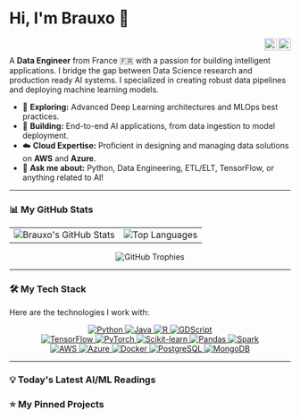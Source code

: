# Hi, I'm Brauxo 👋

<a href="https://www.linkedin.com/in/your-linkedin-profile">
  <img align="right" alt="Brauxo's LinkedIn" width="22px" src="https://cdn.jsdelivr.net/npm/simple-icons@v3/icons/linkedin.svg" />
</a>
<a href="mailto:your-email@example.com">
  <img align="right" alt="Email" width="22px" src="https://cdn.jsdelivr.net/npm/simple-icons@v3/icons/gmail.svg" />
</a>

<br/>

A **Data Engineer** from France 🇫🇷 with a passion for building intelligent applications. I bridge the gap between Data Science research and production ready AI systems. I specialized in creating robust data pipelines and deploying machine learning models.

- 🧠 **Exploring:** Advanced Deep Learning architectures and MLOps best practices.
- 🚀 **Building:** End-to-end AI applications, from data ingestion to model deployment.
- ☁️ **Cloud Expertise:** Proficient in designing and managing data solutions on **AWS** and **Azure**.
- 💬 **Ask me about:** Python, Data Engineering, ETL/ELT, TensorFlow, or anything related to AI!

---

### 📊 My GitHub Stats

<p align="center">
  <table border="0" cellpadding="0" cellspacing="0">
    <tr>
      <td>
        <img src="https://github-readme-stats.vercel.app/api?username=Brauxo&show_icons=true&theme=tokyonight&hide_border=true&count_private=true" alt="Brauxo's GitHub Stats" />
      </td>
      <td>
        <img src="https://github-readme-stats.vercel.app/api/top-langs/?username=Brauxo&layout=compact&theme=tokyonight&hide_border=true" alt="Top Languages" />
      </td>
    </tr>
  </table>
<p align="center">
  <img src="https://github-profile-trophy.vercel.app/?username=Brauxo&theme=tokyonight&row=1&column=7" alt="GitHub Trophies" />
</p>

---

### 🛠️ My Tech Stack

Here are the technologies I work with:

<p align="center">
  <!-- Languages -->
  <a href="https://www.python.org" target="_blank"> <img src="https://img.shields.io/badge/Python-3776AB?style=for-the-badge&logo=python&logoColor=white" alt="Python"/> </a>
  <a href="https://www.java.com" target="_blank"> <img src="https://img.shields.io/badge/Java-ED8B00?style=for-the-badge&logo=openjdk&logoColor=white" alt="Java"/> </a>
  <a href="https://www.r-project.org/" target="_blank"> <img src="https://img.shields.io/badge/R-276DC3?style=for-the-badge&logo=r&logoColor=white" alt="R"/> </a>
  <a href="https://godotengine.org/" target="_blank"> <img src="https://img.shields.io/badge/GDScript-478CB0?style=for-the-badge&logo=godot-engine&logoColor=white" alt="GDScript"/> </a>
  <br/>
  <!-- DATA/ML -->
  <a href="https://www.tensorflow.org" target="_blank"> <img src="https://img.shields.io/badge/TensorFlow-FF6F00?style=for-the-badge&logo=tensorflow&logoColor=white" alt="TensorFlow"/> </a>
  <a href="https://pytorch.org/" target="_blank"> <img src="https://img.shields.io/badge/PyTorch-EE4C2C?style=for-the-badge&logo=pytorch&logoColor=white" alt="PyTorch"/> </a>
  <a href="https://scikit-learn.org/" target="_blank"> <img src="https://img.shields.io/badge/scikit--learn-%23F7931E?style=for-the-badge&logo=scikit-learn&logoColor=white" alt="Scikit-learn"/> </a>
  <a href="https://pandas.pydata.org/" target="_blank"> <img src="https://img.shields.io/badge/Pandas-150458?style=for-the-badge&logo=pandas&logoColor=white" alt="Pandas"/> </a>
  <a href="https://spark.apache.org/" target="_blank"> <img src="https://img.shields.io/badge/Apache%20Spark-E25A1C?style=for-the-badge&logo=apache-spark&logoColor=white" alt="Spark"/> </a>
  <br/>
  <!-- Devops -->
  <a href="https://aws.amazon.com" target="_blank"> <img src="https://img.shields.io/badge/AWS-232F3E?style=for-the-badge&logo=amazon-aws&logoColor=white" alt="AWS"/> </a>
  <a href="https://azure.microsoft.com" target="_blank"> <img src="https://img.shields.io/badge/Azure-0078D4?style=for-the-badge&logo=microsoft-azure&logoColor=white" alt="Azure"/> </a>
  <a href="https://www.docker.com/" target="_blank"> <img src="https://img.shields.io/badge/Docker-2496ED?style=for-the-badge&logo=docker&logoColor=white" alt="Docker"/> </a>
  <a href="https://www.postgresql.org" target="_blank"> <img src="https://img.shields.io/badge/PostgreSQL-336791?style=for-the-badge&logo=postgresql&logoColor=white" alt="PostgreSQL"/> </a>
  <a href="https://www.mongodb.com/" target="_blank"> <img src="https://img.shields.io/badge/MongoDB-47A248?style=for-the-badge&logo=mongodb&logoColor=white" alt="MongoDB"/> </a>
</p>

---

### 💡 Today's Latest AI/ML Readings

<!--PAPERS_START-->
<!--PAPERS_END-->

### ⭐ My Pinned Projects

